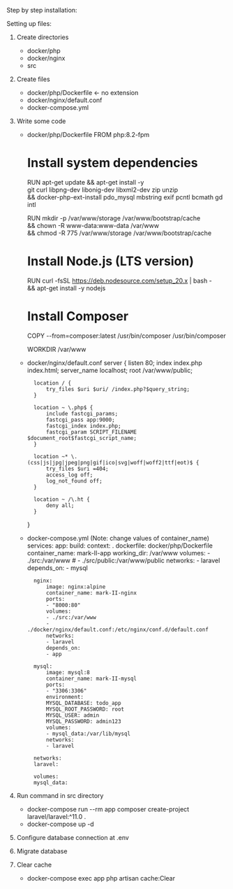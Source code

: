 Step by step installation:

Setting up files:
1. Create directories
    - docker/php
    - docker/nginx
    - src

2. Create files
    - docker/php/Dockerfile <- no extension
    - docker/nginx/default.conf
    - docker-compose.yml

3. Write some code
    - docker/php/Dockerfile
        FROM php:8.2-fpm

        # Install system dependencies
        RUN apt-get update && apt-get install -y \
            git curl libpng-dev libonig-dev libxml2-dev zip unzip \
            && docker-php-ext-install pdo_mysql mbstring exif pcntl bcmath gd intl

        RUN mkdir -p /var/www/storage /var/www/bootstrap/cache \
            && chown -R www-data:www-data /var/www \
            && chmod -R 775 /var/www/storage /var/www/bootstrap/cache 

        # Install Node.js (LTS version)
        RUN curl -fsSL https://deb.nodesource.com/setup_20.x | bash - \
            && apt-get install -y nodejs

        # Install Composer
        COPY --from=composer:latest /usr/bin/composer /usr/bin/composer

        WORKDIR /var/www


    - docker/nginx/default.conf
        server {
            listen 80;
            index index.php index.html;
            server_name localhost;
            root /var/www/public;

            location / {
                try_files $uri $uri/ /index.php?$query_string;
            }

            location ~ \.php$ {
                include fastcgi_params;
                fastcgi_pass app:9000;
                fastcgi_index index.php;
                fastcgi_param SCRIPT_FILENAME $document_root$fastcgi_script_name;
            }

            location ~* \.(css|js|jpg|jpeg|png|gif|ico|svg|woff|woff2|ttf|eot)$ {
                try_files $uri =404;
                access_log off;
                log_not_found off;
            }

            location ~ /\.ht {
                deny all;
            }
        }
        
    
    - docker-compose.yml (Note: change values of container_name)
        services:
            app:
                build:
                context: .
                dockerfile: docker/php/Dockerfile
                container_name: mark-II-app
                working_dir: /var/www
                volumes:
                - ./src:/var/www
                # - ./src/public:/var/www/public
                networks:
                - laravel
                depends_on:
                - mysql

            nginx:
                image: nginx:alpine
                container_name: mark-II-nginx
                ports:
                - "8000:80"
                volumes:
                - ./src:/var/www
                - ./docker/nginx/default.conf:/etc/nginx/conf.d/default.conf
                networks:
                - laravel
                depends_on:
                - app

            mysql:
                image: mysql:8
                container_name: mark-II-mysql
                ports:
                - "3306:3306"
                environment:
                MYSQL_DATABASE: todo_app
                MYSQL_ROOT_PASSWORD: root
                MYSQL_USER: admin
                MYSQL_PASSWORD: admin123
                volumes:
                - mysql_data:/var/lib/mysql
                networks:
                - laravel

            networks:
            laravel:

            volumes:
            mysql_data:




4. Run command in src directory
    - docker-compose run --rm app composer create-project laravel/laravel:^11.0 .
    - docker-compose up -d

5. Configure database connection at .env
6. Migrate database
7. Clear cache 
    - docker-compose exec app php artisan cache:Clear       
